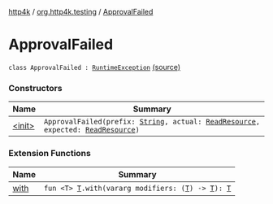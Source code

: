 [http4k](../../index.md) / [org.http4k.testing](../index.md) / [ApprovalFailed](./index.md)

# ApprovalFailed

`class ApprovalFailed : `[`RuntimeException`](https://kotlinlang.org/api/latest/jvm/stdlib/kotlin/-runtime-exception/index.html) [(source)](https://github.com/http4k/http4k/blob/master/http4k-testing-approval/src/main/kotlin/org/http4k/testing/Approver.kt#L47)

### Constructors

| Name | Summary |
|---|---|
| [&lt;init&gt;](-init-.md) | `ApprovalFailed(prefix: `[`String`](https://kotlinlang.org/api/latest/jvm/stdlib/kotlin/-string/index.html)`, actual: `[`ReadResource`](../-read-resource/index.md)`, expected: `[`ReadResource`](../-read-resource/index.md)`)` |

### Extension Functions

| Name | Summary |
|---|---|
| [with](../../org.http4k.core/with.md) | `fun <T> `[`T`](../../org.http4k.core/with.md#T)`.with(vararg modifiers: (`[`T`](../../org.http4k.core/with.md#T)`) -> `[`T`](../../org.http4k.core/with.md#T)`): `[`T`](../../org.http4k.core/with.md#T) |
